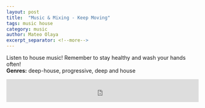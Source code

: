 ```yaml
---
layout: post
title:  "Music & Mixing - Keep Moving"
tags: music house
category: music
author: Mateo Olaya
excerpt_separator: <!--more-->
---
```


Listen to house music! Remember to stay healthy and wash your hands often! <br>
**Genres:** deep-house, progressive, deep and house

<!--more-->

<iframe width="100%" height="60" src="https://www.mixcloud.com/widget/iframe/?hide_cover=1&mini=1&feed=%2Fmolayab%2Fkeep-moving%2F" frameborder="0" ></iframe>